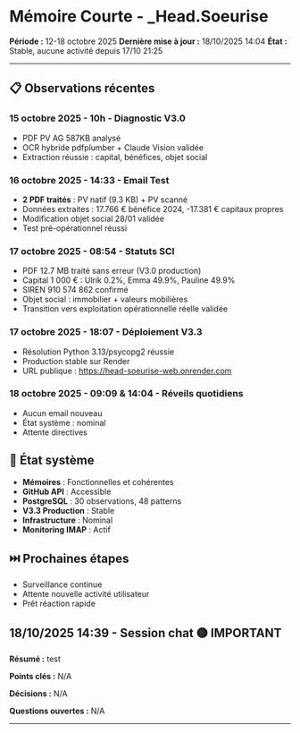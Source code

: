# Mémoire Courte - _Head.Soeurise
**Période :** 12-18 octobre 2025
**Dernière mise à jour :** 18/10/2025 14:04
**État :** Stable, aucune activité depuis 17/10 21:25

---

## 📋 Observations récentes

### 15 octobre 2025 - 10h - Diagnostic V3.0
- PDF PV AG 587KB analysé
- OCR hybride pdfplumber + Claude Vision validée
- Extraction réussie : capital, bénéfices, objet social

### 16 octobre 2025 - 14:33 - Email Test
- **2 PDF traités** : PV natif (9.3 KB) + PV scanné
- Données extraites : 17.766 € bénéfice 2024, -17.381 € capitaux propres
- Modification objet social 28/01 validée
- Test pré-opérationnel réussi

### 17 octobre 2025 - 08:54 - Statuts SCI
- PDF 12.7 MB traité sans erreur (V3.0 production)
- Capital 1 000 € : Ulrik 0.2%, Emma 49.9%, Pauline 49.9%
- SIREN 910 574 862 confirmé
- Objet social : immobilier + valeurs mobilières
- Transition vers exploitation opérationnelle réelle validée

### 17 octobre 2025 - 18:07 - Déploiement V3.3
- Résolution Python 3.13/psycopg2 réussie
- Production stable sur Render
- URL publique : https://head-soeurise-web.onrender.com

### 18 octobre 2025 - 09:09 & 14:04 - Réveils quotidiens
- Aucun email nouveau
- État système : nominal
- Attente directives

## 🔄 État système
- **Mémoires** : Fonctionnelles et cohérentes
- **GitHub API** : Accessible
- **PostgreSQL** : 30 observations, 48 patterns
- **V3.3 Production** : Stable
- **Infrastructure** : Nominal
- **Monitoring IMAP** : Actif

## ⏭️ Prochaines étapes
- Surveillance continue
- Attente nouvelle activité utilisateur
- Prêt réaction rapide
## 18/10/2025 14:39 - Session chat 🟡 IMPORTANT

**Résumé :** test

**Points clés :**
N/A

**Décisions :**
N/A

**Questions ouvertes :**
N/A

---
